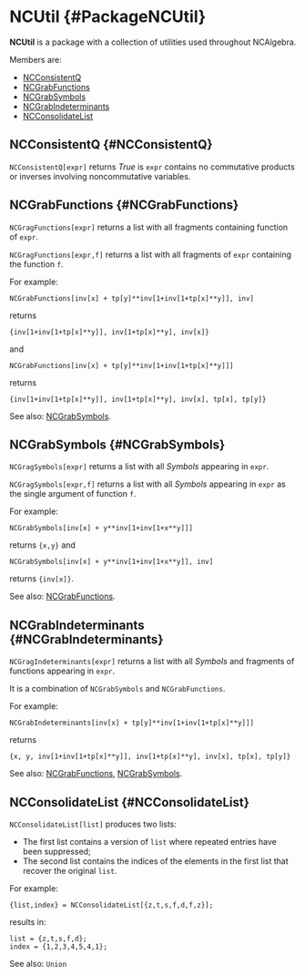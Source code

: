 # NCUtil {#PackageNCUtil}

**NCUtil** is a package with a collection of utilities used throughout NCAlgebra.

Members are:

* [NCConsistentQ](#NCConsistentQ)
* [NCGrabFunctions](#NCGrabFunctions)
* [NCGrabSymbols](#NCGrabSymbols)
* [NCGrabIndeterminants](#NCGrabIndeterminants)
* [NCConsolidateList](#NCConsolidateList)

## NCConsistentQ {#NCConsistentQ}

`NCConsistentQ[expr]` returns *True* is `expr` contains no commutative products or inverses involving noncommutative variables.

## NCGrabFunctions {#NCGrabFunctions}

`NCGragFunctions[expr]` returns a list with all fragments containing function of `expr`.

`NCGragFunctions[expr,f]` returns a list with all fragments of `expr` containing the function `f`.

For example:

    NCGrabFunctions[inv[x] + tp[y]**inv[1+inv[1+tp[x]**y]], inv]

returns

    {inv[1+inv[1+tp[x]**y]], inv[1+tp[x]**y], inv[x]}

and

    NCGrabFunctions[inv[x] + tp[y]**inv[1+inv[1+tp[x]**y]]]

returns

    {inv[1+inv[1+tp[x]**y]], inv[1+tp[x]**y], inv[x], tp[x], tp[y]}

See also:
[NCGrabSymbols](#NCGragSymbols).

## NCGrabSymbols {#NCGrabSymbols}

`NCGragSymbols[expr]` returns a list with all *Symbols* appearing in `expr`.

`NCGragSymbols[expr,f]` returns a list with all *Symbols* appearing in `expr` as the single argument of function `f`.

For example:

    NCGrabSymbols[inv[x] + y**inv[1+inv[1+x**y]]]

returns `{x,y}` and

    NCGrabSymbols[inv[x] + y**inv[1+inv[1+x**y]], inv]

returns `{inv[x]}`.

See also:
[NCGrabFunctions](#NCGragFunctions).

## NCGrabIndeterminants {#NCGrabIndeterminants}

`NCGragIndeterminants[expr]` returns a list with all *Symbols* and fragments of functions appearing in `expr`.

It is a combination of `NCGrabSymbols` and `NCGrabFunctions`.

For example:

    NCGrabIndeterminants[inv[x] + tp[y]**inv[1+inv[1+tp[x]**y]]]

returns

    {x, y, inv[1+inv[1+tp[x]**y]], inv[1+tp[x]**y], inv[x], tp[x], tp[y]}

See also:
[NCGrabFunctions](#NCGragFunctions), [NCGrabSymbols](#NCGragSymbols).

## NCConsolidateList {#NCConsolidateList}

`NCConsolidateList[list]` produces two lists:

- The first list contains a version of `list` where repeated entries have been suppressed;
- The second list contains the indices of the elements in the first list that recover the original `list`.

For example:

    {list,index} = NCConsolidateList[{z,t,s,f,d,f,z}];
  
results in:

    list = {z,t,s,f,d};
    index = {1,2,3,4,5,4,1};

See also:
`Union`
